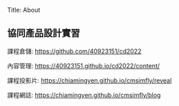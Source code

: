 Title: About

## 協同產品設計實習

課程倉儲: <a href="https://github.com/40923151/cd2022">https://github.com/40923151/cd2022</a>

內容管理: <a href="https://40923151.github.io/cd2022/content/">https://40923151.github.io/cd2022/content/</a>

課程投影片: <a href="https://chiamingyen.github.io/cmsimfly/reveal">https://chiamingyen.github.io/cmsimfly/reveal</a>

課程網誌: <a href="https://chiamingyen.github.io/cmsimfly/blog">https://chiamingyen.github.io/cmsimfly/blog</a>








